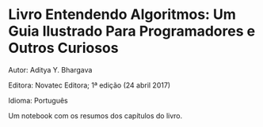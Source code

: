 # Livro Entendendo Algoritmos: Um Guia Ilustrado Para Programadores e Outros Curiosos

Autor: Aditya Y. Bhargava

Editora: Novatec Editora; 1ª edição (24 abril 2017)

Idioma: Português

Um notebook com os resumos dos capítulos do livro.
